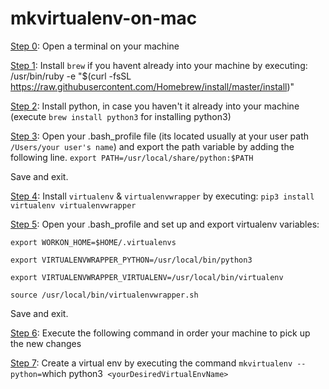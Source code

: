 # mkvirtualenv-on-mac

<ins>Step 0</ins>: Open a terminal on your machine

<ins>Step 1</ins>: Install `brew` if you havent already into your machine by executing:  /usr/bin/ruby -e "$(curl -fsSL https://raw.githubusercontent.com/Homebrew/install/master/install)"

<ins>Step 2</ins>: Install python, in case you haven't it already into your machine (execute `brew install python3` for installing python3)

<ins>Step 3</ins>: Open your .bash_profile file (its located usually at your user path `/Users/your user's name`) and export the path variable by adding the following line.
`export PATH=/usr/local/share/python:$PATH`

Save and exit.

<ins>Step 4</ins>: Install `virtualenv` & `virtualenvwrapper` by executing: 
`pip3 install virtualenv virtualenvwrapper`

<ins>Step 5</ins>: Open your .bash_profile and set up and export virtualenv variables:

`export WORKON_HOME=$HOME/.virtualenvs` 

`export VIRTUALENVWRAPPER_PYTHON=/usr/local/bin/python3` 

`export VIRTUALENVWRAPPER_VIRTUALENV=/usr/local/bin/virtualenv` 

`source /usr/local/bin/virtualenvwrapper.sh` 

Save and exit.

<ins>Step 6</ins>: Execute the following command in order your machine to pick up the new changes

<ins>Step 7</ins>: Create a virtual env by executing the command  `mkvirtualenv --python=`which python3` <yourDesiredVirtualEnvName>` 

